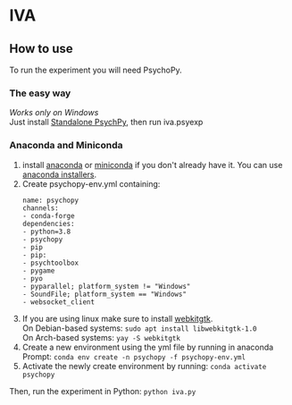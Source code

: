 # IVA

## How to use
To run the experiment you will need PsychoPy.

### The easy way
*Works only on Windows*  
Just install [Standalone PsychPy](https://www.psychopy.org/download.html#download), then run iva.psyexp

### Anaconda and Miniconda
1. install [anaconda](https://docs.anaconda.com/anaconda/install/index.html) or [miniconda](https://docs.conda.io/en/latest/miniconda.html) if you don't already have it. You can use [anaconda installers](https://www.anaconda.com/products/distribution#Downloads).
2. Create psychopy-env.yml containing:
    ```
    name: psychopy
    channels:
    - conda-forge
    dependencies:
    - python=3.8
    - psychopy
    - pip
    - pip:
    - psychtoolbox
    - pygame
    - pyo
    - pyparallel; platform_system != "Windows"
    - SoundFile; platform_system == "Windows"
    - websocket_client
    ```
3. If you are using linux make sure to install [webkitgtk](https://webkitgtk.org/).  
On Debian-based systems: `sudo apt install libwebkitgtk-1.0`  
On Arch-based systems: `yay -S webkitgtk`
4. Create a new environment using the yml file by running in anaconda Prompt: `conda env create -n psychopy -f psychopy-env.yml`
5. Activate the newly create environment by running: `conda activate psychopy`

Then, run the experiment in Python: `python iva.py`